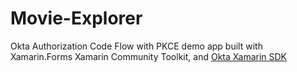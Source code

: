 # Movie-Explorer

Okta Authorization Code Flow with PKCE demo app built with Xamarin.Forms Xamarin Community Toolkit, and [Okta Xamarin SDK](https://github.com/okta/okta-oidc-xamarin/)